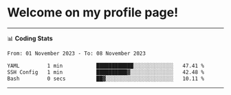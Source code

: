 # Welcome on my profile page!
<!-- print(("dralla"[::-1]+"s").capitalize()) -->

<!-- ---
👨🏻‍💻 **Busy With**
* Learning new Skills.
* Building small Projects.
* Being helpful. -->

---
📊 **Coding Stats**
<!--START_SECTION:waka-->

```txt
From: 01 November 2023 - To: 08 November 2023

YAML         1 min           ████████████░░░░░░░░░░░░░   47.41 %
SSH Config   1 min           ██████████▓░░░░░░░░░░░░░░   42.48 %
Bash         0 secs          ██▓░░░░░░░░░░░░░░░░░░░░░░   10.11 %
```

<!--END_SECTION:waka-->
---
